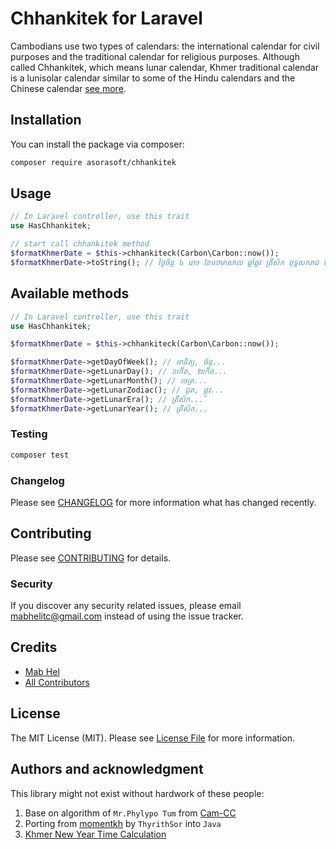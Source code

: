 # Chhankitek for Laravel

Cambodians use two types of calendars: the international 
calendar for civil purposes and the traditional
calendar for religious purposes. Although called Chhankitek,
which means lunar calendar, Khmer traditional calendar is a 
lunisolar calendar similar to some of the Hindu calendars and the Chinese calendar [see more](http://www.cam-cc.org/calendar/).

## Installation

You can install the package via composer:

```bash
composer require asorasoft/chhankitek
```

## Usage

```php
// In Laravel controller, use this trait
use HasChhankitek;

// start call chhankitek method
$formatKhmerDate = $this->chhankiteck(Carbon\Carbon::now());
$formatKhmerDate->toString(); // ថ្ងៃច័ន្ទ ៤ រោច ខែបឋមាសាឍ ឆ្នាំឆ្លូវ ត្រីស័ក ពុទ្ធសករាជ ២៥៦៥
```

## Available methods

```php
// In Laravel controller, use this trait
use HasChhankitek;

$formatKhmerDate = $this->chhankiteck(Carbon\Carbon::now());

$formatKhmerDate->getDayOfWeek(); // អាទិត្យ, ច័ន្ទ...
$formatKhmerDate->getLunarDay(); // ១កើត, ២កើត...
$formatKhmerDate->getLunarMonth(); // ចេត្រ...
$formatKhmerDate->getLunarZodiac(); // ជូត, ឆ្លូវ...
$formatKhmerDate->getLunarEra(); // ត្រីស័ក...
$formatKhmerDate->getLunarYear(); // ត្រីស័ក...
```

### Testing

```bash
composer test
```

### Changelog

Please see [CHANGELOG](CHANGELOG.md) for more information what has changed recently.

## Contributing

Please see [CONTRIBUTING](CONTRIBUTING.md) for details.

### Security

If you discover any security related issues, please email mabhelitc@gmail.com instead of using the issue tracker.

## Credits

-   [Mab Hel](https://github.com/asorasoft)
-   [All Contributors](../../contributors)

## License

The MIT License (MIT). Please see [License File](LICENSE.md) for more information.

## Authors and acknowledgment

This library might not exist without hardwork of these people:
1. Base on algorithm of `Mr.Phylypo Tum` from [Cam-CC](https://www.cam-cc.org/calendar/)
2. Porting from [momentkh](https://github.com/ThyrithSor/momentkh) by `ThyrithSor` into `Java`
3. [Khmer New Year Time Calculation](http://www.dahlina.com/education/khmer_new_year_time.html)
